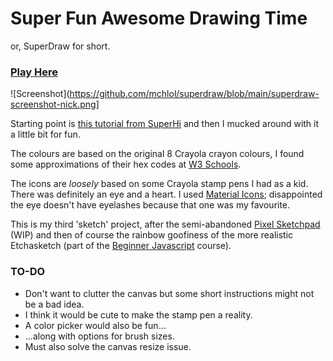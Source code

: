 # Super Fun Awesome Drawing Time 

or, SuperDraw for short. 

### [Play Here](https://mchlol.github.io/superdraw/)

![Screenshot](https://github.com/mchlol/superdraw/blob/main/superdraw-screenshot-nick.png]

Starting point is [this tutorial from SuperHi](https://library.superhi.com/posts/how-to-draw-and-paint-using-html-canvas) and then I mucked around with it a little bit for fun. 

The colours are based on the original 8 Crayola crayon colours, I found some approximations of their hex codes at [W3 Schools](https://www.w3schools.com/colors/colors_crayola.asp). 

The icons are *loosely* based on some Crayola stamp pens I had as a kid. There was definitely an eye and a heart. I used [Material Icons](https://fonts.google.com/icons); disappointed the eye doesn't have eyelashes because that one was my favourite. 

This is my third 'sketch' project, after the semi-abandoned [Pixel Sketchpad](https://mchlol.github.io/etchasketch/) (WIP) and then of course the rainbow goofiness of the more realistic Etchasketch (part of the [Beginner Javascript](https://beginnerjavascript.com) course).


### TO-DO

- Don't want to clutter the canvas but some short instructions might not be a bad idea.
- I think it would be cute to make the stamp pen a reality.
- A color picker would also be fun...
- ...along with options for brush sizes. 
- Must also solve the canvas resize issue.
